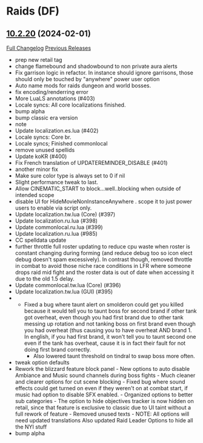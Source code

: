 # <DBM Mod> Raids (DF)

## [10.2.20](https://github.com/DeadlyBossMods/DBM-Retail/tree/10.2.20) (2024-02-01)
[Full Changelog](https://github.com/DeadlyBossMods/DBM-Retail/compare/10.2.19...10.2.20) [Previous Releases](https://github.com/DeadlyBossMods/DBM-Retail/releases)

- prep new retail tag  
- change flamebound and shadowbound to non private aura alerts  
- Fix garrison logic in refactor. In instance should ignore garrisons, those should only be touched by \"anywhere\" power user option  
- Auto name mods for raids dungeon and world bosses.  
- fix encoding/renderring error  
- More LuaLS annotations (#403)  
- Locale syncs: All core localizations finished.  
- bump alpha  
- bump classic era version  
- note  
- Update localization.es.lua (#402)  
- Locale syncs: Core br.  
- Locale syncs; Finished commonlocal  
- remove unused spellids  
- Update koKR (#400)  
- Fix French translation of UPDATEREMINDER\_DISABLE (#401)  
- another minor fix  
- Make sure color type is always set to 0 if nil  
- Slight performance tweak to last.  
- Allow CINEMATIC\_START to block...well..blocking when outside of intended scope  
- disable UI for HideMovieNonInstanceAnywhere . scope it to just power users to enable via script only.  
- Update localization.tw.lua (Core) (#397)  
- Update localization.ru.lua (#398)  
- Update commonlocal.ru.lua (#399)  
- Update localization.ru.lua (#985)  
- CC spelldata update  
- further throttle full roster updating to reduce cpu waste when roster is constant changing during forming (and reduce debug too so icon elect debug doesn't spam excessively). In contrast though, removed throttle in combat to avoid those niche race conditions in LFR where someone drops raid mid fight and the roster data is out of date when accessing it due to the old 1.5 delay.  
- Update commonlocal.tw.lua (Core) (#396)  
- Update localization.tw.lua (GUI) (#395)  
-  - Fixed a bug where taunt alert on smolderon could get you killed because it would tell you to taunt boss for second brand if other tank got overheat, even though you had first brand due to other tank messing up rotation and not tanking boss on first brand even though you had overheat (thus causing you to have overheat AND brand 1. In english, if you had first brand, it won't tell you to taunt second one even if the tank has overheat, cause it is in fact their fault for not doing first brand correctly.  
     - Also lowered taunt threshold on tindral to swap boss more often.  
- tweak option defaults  
- Rework the blizzard feature block panel - New options to auto disable Ambiance and Music sound channels during boss fights - Much cleaner and clearer options for cut scene blocking - Fixed bug where sound effects could get turned on even if they weren't on at combat start, if music had option to disable SFX enabled. - Organized options to better sub categories - The option to hide objectives tracker is now hidden on retail, since that feature is exclusive to classic due to UI taint without a full rework of feature - Removed unused texts - NOTE: All options will need updated translations Also updated Raid Leader Options to hide all the NYI stuff  
- bump alpha  
